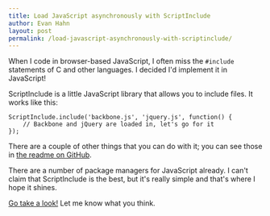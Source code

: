 ```yaml
---
title: Load JavaScript asynchronously with ScriptInclude
author: Evan Hahn
layout: post
permalink: /load-javascript-asynchronously-with-scriptinclude/
---
```

When I code in browser-based JavaScript, I often miss the `#include` statements of C and other languages. I decided I'd implement it in JavaScript!

ScriptInclude is a little JavaScript library that allows you to include files. It works like this:

    ScriptInclude.include('backbone.js', 'jquery.js', function() {
        // Backbone and jQuery are loaded in, let's go for it
    });

There are a couple of other things that you can do with it; you can see those in [the readme on GitHub][1].

There are a number of package managers for JavaScript already. I can't claim that ScriptInclude is the best, but it's really simple and that's where I hope it shines.

[Go take a look!][2] Let me know what you think.

 [1]: http://github.com/EvanHahn/ScriptInclude/blob/master/README.md
 [2]: http://github.com/EvanHahn/ScriptInclude
